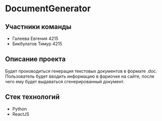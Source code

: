 # DocumentGenerator

<h2>Участники команды</h2>
<ul>
  <li>Галеева Евгения 4215</li>
  <li>Бикбулатов Тимур 4215</li>
</ul>

<h2>Описание проекта</h2>
<p>Будет производиться генерация текстовых документов в формате .doc. Пользователь будет вводить информацию в фариочке на сайте, после чего ему будет выдаваться сгенерированный документ.</p>

<h2>Стек технологий</h2>
<ul>
  <li>Python</li>
  <li>ReactJS</li>
</ul>
